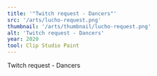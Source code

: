 ```yaml
---
title: '"Twitch request - Dancers"'
src: '/arts/lucho-request.png'
thumbnail: '/arts/thumbnail/lucho-request.png'
alt: 'Twitch request - Dancers'
year: 2020
tool: Clip Studio Paint
---
```


Twitch request - Dancers

